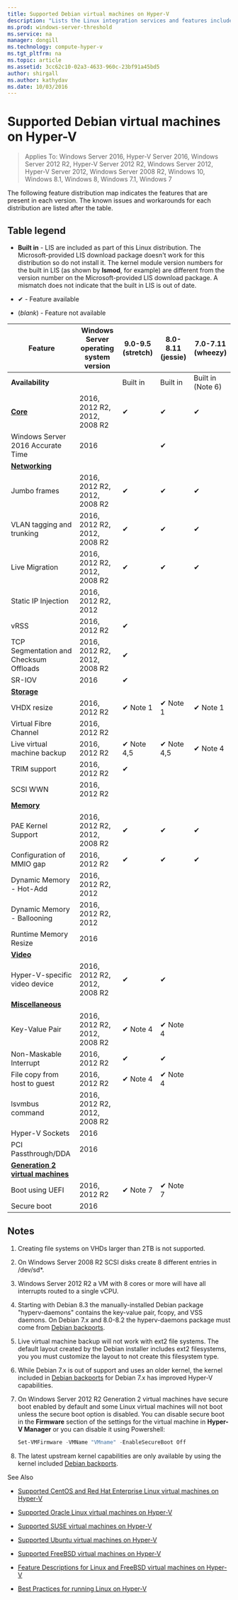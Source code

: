 ```yaml
---
title: Supported Debian virtual machines on Hyper-V
description: "Lists the Linux integration services and features included in each version"
ms.prod: windows-server-threshold
ms.service: na
manager: dongill
ms.technology: compute-hyper-v
ms.tgt_pltfrm: na
ms.topic: article
ms.assetid: 3cc62c10-02a3-4633-960c-23bf91a45bd5
author: shirgall
ms.author: kathydav
ms.date: 10/03/2016
---
```

# Supported Debian virtual machines on Hyper-V

>Applies To: Windows Server 2016, Hyper-V Server 2016, Windows Server 2012 R2, Hyper-V Server 2012 R2, Windows Server 2012, Hyper-V Server 2012, Windows Server 2008 R2, Windows 10, Windows 8.1, Windows 8, Windows 7.1, Windows 7

The following feature distribution map indicates the features that are present in each version. The known issues and workarounds for each distribution are listed after the table.

## Table legend

* **Built in** - LIS are included as part of this Linux distribution. The Microsoft-provided LIS download package doesn't work for this distribution so do not install it. The kernel module version numbers for the built in LIS (as shown by **lsmod**, for example) are different from the version number on the Microsoft-provided LIS download package. A mismatch does not indicate that the built in LIS is out of date.

* &#10004; - Feature available

* (*blank*) - Feature not available

|**Feature**|**Windows Server operating system version**|**9.0-9.5 (stretch)**|**8.0-8.11 (jessie)**|**7.0-7.11 (wheezy)**|
|-|-|-|-|-|
|**Availability**||Built in|Built in|Built in (Note 6)|
|**[Core](Feature-Descriptions-for-Linux-and-FreeBSD-virtual-machines-on-Hyper-V.md#BKMK_core)**|2016, 2012 R2, 2012, 2008 R2|&#10004;|&#10004;|&#10004;|
|Windows Server 2016 Accurate Time|2016||&#10004;||
|**[Networking](Feature-Descriptions-for-Linux-and-FreeBSD-virtual-machines-on-Hyper-V.md#BKMK_Networking)**|
|Jumbo frames|2016, 2012 R2, 2012, 2008 R2|&#10004;|&#10004;|&#10004;|
|VLAN tagging and trunking|2016, 2012 R2, 2012, 2008 R2|&#10004;|&#10004;|&#10004;|
|Live Migration|2016, 2012 R2, 2012, 2008 R2|&#10004;|&#10004;|&#10004;|
|Static IP Injection|2016, 2012 R2, 2012|||
|vRSS|2016, 2012 R2|&#10004;|||
|TCP Segmentation and Checksum Offloads|2016, 2012 R2, 2012, 2008 R2|&#10004;|||
|SR-IOV|2016|&#10004;||
|**[Storage](Feature-Descriptions-for-Linux-and-FreeBSD-virtual-machines-on-Hyper-V.md#BKMK_Storage)**|
|VHDX resize|2016, 2012 R2|&#10004; Note 1|&#10004; Note 1|&#10004; Note 1|
|Virtual Fibre Channel|2016, 2012 R2|||
|Live virtual machine backup|2016, 2012 R2|&#10004; Note 4,5|&#10004; Note 4,5|&#10004; Note 4|
|TRIM support|2016, 2012 R2|&#10004;|||
|SCSI WWN|2016, 2012 R2|||
|**[Memory](Feature-Descriptions-for-Linux-and-FreeBSD-virtual-machines-on-Hyper-V.md#BKMK_Memory)**|
|PAE Kernel Support|2016, 2012 R2, 2012, 2008 R2|&#10004;|&#10004;|&#10004;|
|Configuration of MMIO gap|2016, 2012 R2|&#10004;|&#10004;|&#10004;|
|Dynamic Memory - Hot-Add|2016, 2012 R2, 2012|||
|Dynamic Memory - Ballooning|2016, 2012 R2, 2012|||
|Runtime Memory Resize|2016|||
|**[Video](Feature-Descriptions-for-Linux-and-FreeBSD-virtual-machines-on-Hyper-V.md#BKMK_Video)**|
|Hyper-V-specific video device|2016, 2012 R2, 2012, 2008 R2|&#10004;|&#10004;||
|**[Miscellaneous](Feature-Descriptions-for-Linux-and-FreeBSD-virtual-machines-on-Hyper-V.md#BKMK_Misc)**|
|Key-Value Pair|2016, 2012 R2, 2012, 2008 R2|&#10004; Note 4|&#10004; Note 4||
|Non-Maskable Interrupt|2016, 2012 R2|&#10004;|&#10004;|
|File copy from host to guest|2016, 2012 R2|&#10004; Note 4|&#10004; Note 4||
|lsvmbus command|2016, 2012 R2, 2012, 2008 R2|||
|Hyper-V Sockets|2016|||
|PCI Passthrough/DDA|2016|||
|**[Generation 2 virtual machines](Feature-Descriptions-for-Linux-and-FreeBSD-virtual-machines-on-Hyper-V.md#BKMK_gen2)**|
|Boot using UEFI|2016, 2012 R2|&#10004; Note 7|&#10004; Note 7||
|Secure boot|2016|||

## <a name="BKMK_notes"></a>Notes

1. Creating file systems on VHDs larger than 2TB is not supported.

2. On Windows Server 2008 R2 SCSI disks create 8 different entries in /dev/sd*.

3. Windows Server 2012 R2 a VM with 8 cores or more will have all interrupts routed to a single vCPU.

4. Starting with Debian 8.3 the manually-installed Debian package "hyperv-daemons" contains the key-value pair, fcopy, and VSS daemons. On Debian 7.x and 8.0-8.2 the hyperv-daemons package must come from [Debian backports](https://wiki.debian.org/Backports).

5. Live virtual machine backup will not work with ext2 file systems. The default layout created by the Debian installer includes ext2 filesystems, you you must customize the layout to not create this filesystem type.

6. While Debian 7.x is out of support and uses an older kernel, the kernel included in [Debian backports](https://wiki.debian.org/Backports) for Debian 7.x has improved Hyper-V capabilities.

7. On Windows Server 2012 R2 Generation 2 virtual machines have secure boot enabled by default and some Linux virtual machines will not boot unless the secure boot option is disabled. You can disable secure boot in the **Firmware** section of the settings for the virtual machine in **Hyper-V Manager** or you can disable it using Powershell:

   ```Powershell
   Set-VMFirmware -VMName "VMname" -EnableSecureBoot Off

   ```
8. The latest upstream kernel capabilities are only available by using the kernel included [Debian backports](https://wiki.debian.org/Backports).

See Also

* [Supported CentOS and Red Hat Enterprise Linux virtual machines on Hyper-V](Supported-CentOS-and-Red-Hat-Enterprise-Linux-virtual-machines-on-Hyper-V.md)

* [Supported Oracle Linux virtual machines on Hyper-V](Supported-Oracle-Linux-virtual-machines-on-Hyper-V.md)

* [Supported SUSE virtual machines on Hyper-V](Supported-SUSE-virtual-machines-on-Hyper-V.md)

* [Supported Ubuntu virtual machines on Hyper-V](Supported-Ubuntu-virtual-machines-on-Hyper-V.md)

* [Supported FreeBSD virtual machines on Hyper-V](Supported-FreeBSD-virtual-machines-on-Hyper-V.md)

* [Feature Descriptions for Linux and FreeBSD virtual machines on Hyper-V](Feature-Descriptions-for-Linux-and-FreeBSD-virtual-machines-on-Hyper-V.md)

* [Best Practices for running Linux on Hyper-V](Best-Practices-for-running-Linux-on-Hyper-V.md)